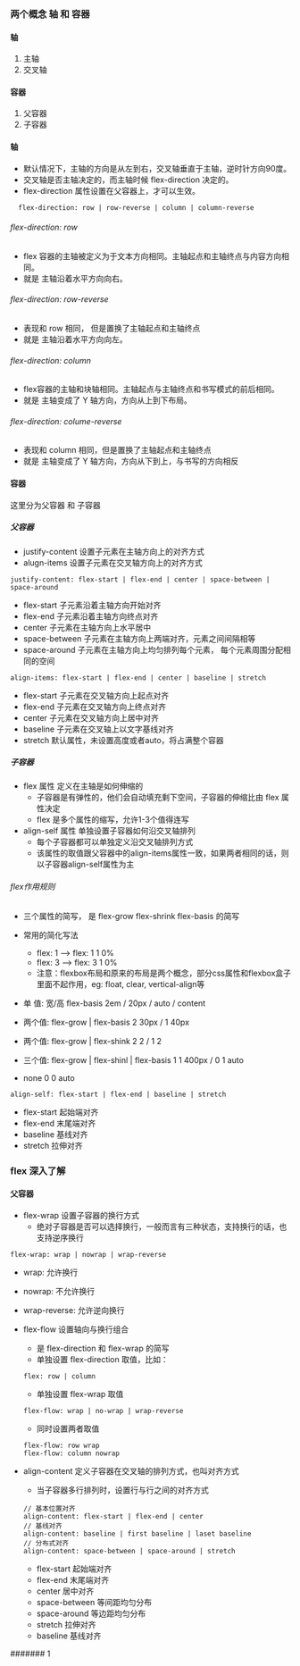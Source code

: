 ### 两个概念 轴 和 容器

#### 轴
1. 主轴
2. 交叉轴

#### 容器
1. 父容器
2. 子容器

#### 轴
- 默认情况下，主轴的方向是从左到右，交叉轴垂直于主轴，逆时针方向90度。
- 交叉轴是否主轴决定的，而主轴时候 flex-direction 决定的。
- flex-direction 属性设置在父容器上，才可以生效。
```
  flex-direction: row | row-reverse | column | column-reverse
```

###### flex-direction: row
- flex 容器的主轴被定义为于文本方向相同。主轴起点和主轴终点与内容方向相同。
- 就是 主轴沿着水平方向向右。

###### flex-direction: row-reverse
- 表现和 row 相同， 但是置换了主轴起点和主轴终点
- 就是 主轴沿着水平方向向左。

###### flex-direction: column
- flex容器的主轴和块轴相同。主轴起点与主轴终点和书写模式的前后相同。
- 就是 主轴变成了 Y 轴方向，方向从上到下布局。

###### flex-direction: colume-reverse
- 表现和 column 相同，但是置换了主轴起点和主轴终点
- 就是 主轴变成了 Y 轴方向，方向从下到上，与书写的方向相反

#### 容器
这里分为父容器 和 子容器

##### 父容器
- justify-content 设置子元素在主轴方向上的对齐方式
- alugn-items 设置子元素在交叉轴方向上的对齐方式

```
justify-content: flex-start | flex-end | center | space-between | space-around
```
- flex-start 子元素沿着主轴方向开始对齐
- flex-end 子元素沿着主轴方向终点对齐
- center 子元素在主轴方向上水平居中
- space-between 子元素在主轴方向上两端对齐，元素之间间隔相等
- space-around 子元素在主轴方向上均匀排列每个元素， 每个元素周围分配相同的空间

```
align-items: flex-start | flex-end | center | baseline | stretch
```
- flex-start 子元素在交叉轴方向上起点对齐
- flex-end 子元素在交叉轴方向上终点对齐
- center 子元素在交叉轴方向上居中对齐
- baseline 子元素在交叉轴上以文字基线对齐
- stretch 默认属性，未设置高度或者auto，将占满整个容器

##### 子容器
- flex 属性 定义在主轴是如何伸缩的
  * 子容器是有弹性的，他们会自动填充剩下空间，子容器的伸缩比由 flex 属性决定
  * flex 是多个属性的缩写，允许1-3个值得连写
- align-self 属性 单独设置子容器如何沿交叉轴排列
  * 每个子容器都可以单独定义沿交叉轴排列方式
  * 该属性的取值跟父容器中的align-items属性一致，如果两者相同的话，则以子容器align-self属性为主

###### flex作用规则
- 三个属性的简写， 是 flex-grow flex-shrink flex-basis 的简写
- 常用的简化写法
  * flex: 1 --> flex: 1 1 0%
  * flex: 3 --> flex: 3 1 0%
  * 注意：flexbox布局和原来的布局是两个概念，部分css属性和flexbox盒子里面不起作用，eg: float, clear, vertical-align等

- 单  值:  宽/高 flex-basis  2em / 20px / auto / content
- 两个值:  flex-grow | flex-basis  2 30px / 1 40px
- 两个值:  flex-grow | flex-shink  2 2 / 1 2
- 三个值:  flex-grow | flex-shinl | flex-basis  1 1 400px / 0 1 auto
- none 0 0 auto

```
align-self: flex-start | flex-end | baseline | stretch
```
- flex-start 起始端对齐
- flex-end 末尾端对齐
- baseline 基线对齐
- stretch 拉伸对齐

### flex 深入了解

#### 父容器
- flex-wrap 设置子容器的换行方式
  * 绝对子容器是否可以选择换行，一般而言有三种状态，支持换行的话，也支持逆序换行
```
flex-wrap: wrap | nowrap | wrap-reverse
```
- wrap: 允许换行
- nowrap: 不允许换行
- wrap-reverse: 允许逆向换行


- flex-flow 设置轴向与换行组合
  * 是 flex-direction 和 flex-wrap 的简写
  * 单独设置 flex-direction 取值，比如：
  ```
  flex: row | column
  ```
  * 单独设置 flex-wrap 取值
  ```
  flex-flow: wrap | no-wrap | wrap-reverse
  ```
  * 同时设置两者取值
  ```
  flex-flow: row wrap
  flex-flow: column nowrap
  ```

- align-content 定义子容器在交叉轴的排列方式，也叫对齐方式
  * 当子容器多行排列时，设置行与行之间的对齐方式
  ```
  // 基本位置对齐
  align-content: flex-start | flex-end | center
  // 基线对齐
  align-content: baseline | first baseline | laset baseline
  // 分布式对齐
  align-content: space-between | space-around | stretch
  ```
  * flex-start 起始端对齐
  * flex-end 末尾端对齐
  * center 居中对齐
  * space-between 等间距均匀分布
  * space-around 等边距均匀分布
  * stretch 拉伸对齐
  * baseline 基线对齐
































####### 1
